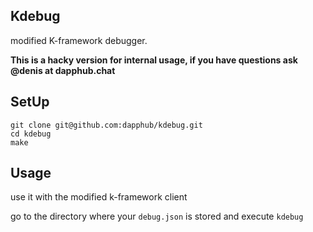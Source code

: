 ## Kdebug
modified K-framework debugger.

**This is a hacky version for internal usage, if you have questions ask @denis at dapphub.chat**

## SetUp

```
git clone git@github.com:dapphub/kdebug.git
cd kdebug
make
```

## Usage
use it with the modified k-framework client

go to the directory where your `debug.json` is stored and execute `kdebug`
